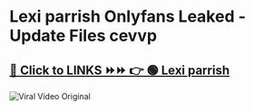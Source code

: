 
 # Lexi parrish Onlyfans Leaked - Update Files cevvp

## <h2><a href="https://clipsfans.com/Lexi_parrish&ref=git">🔗 Click to LINKS ⏩⏩ 👉 🟢 Lexi parrish </a></h2>

<a href="https://clipsfans.com/Lexi_parrish&ref=git" rel="nofollow" data-target="animated-image.originalLink"><img src="https://i.ibb.co.com/xMMVF88/686577567.gif" alt="Viral Video Original" style="max-width: 100%; display: inline-block;" data-target="animated-image.originalImage"></a>

